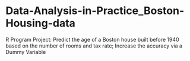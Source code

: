 # Data-Analysis-in-Practice_Boston-Housing-data
R Program Project: Predict the age of a Boston house built before 1940 based on the number of rooms and tax rate; Increase the accuracy via a Dummy Variable
